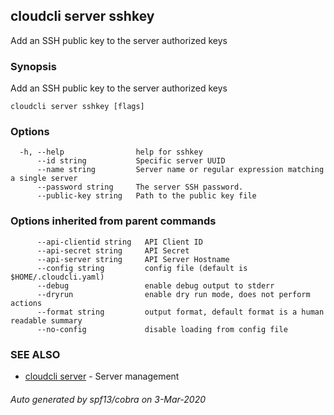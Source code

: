 ## cloudcli server sshkey

Add an SSH public key to the server authorized keys

### Synopsis

Add an SSH public key to the server authorized keys

```
cloudcli server sshkey [flags]
```

### Options

```
  -h, --help                help for sshkey
      --id string           Specific server UUID
      --name string         Server name or regular expression matching a single server
      --password string     The server SSH password.
      --public-key string   Path to the public key file
```

### Options inherited from parent commands

```
      --api-clientid string   API Client ID
      --api-secret string     API Secret
      --api-server string     API Server Hostname
      --config string         config file (default is $HOME/.cloudcli.yaml)
      --debug                 enable debug output to stderr
      --dryrun                enable dry run mode, does not perform actions
      --format string         output format, default format is a human readable summary
      --no-config             disable loading from config file
```

### SEE ALSO

* [cloudcli server](cloudcli_server.md)	 - Server management

###### Auto generated by spf13/cobra on 3-Mar-2020
